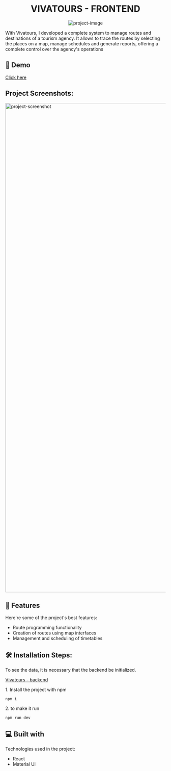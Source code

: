 <h1 align="center" id="title">VIVATOURS - FRONTEND</h1>

<p align="center"><img src="https://socialify.git.ci/Paul1-7/frontend-travel-app/image?font=Raleway&language=1&logo=https%3A%2F%2Fres.cloudinary.com%2Fpaul1-7%2Fimage%2Fupload%2Fv1703887333%2Fportfolio%2Fh6hdciyl1pwxg6ay2w8o.svg&name=1&owner=1&pattern=Circuit%20Board&theme=Light" alt="project-image"></p>

<p id="description">With Vivatours, I developed a complete system to manage routes and destinations of a tourism agency. It allows to trace the routes by selecting the places on a map, manage schedules and generate reports, offering a complete control over the agency's operations</p>

<h2>🚀 Demo</h2>

[Click here](https://frontend-travel-app.vercel.app/)

<h2>Project Screenshots:</h2>

<img src="https://res.cloudinary.com/paul1-7/image/upload/v1703887741/portfolio/sl1mcbjpaxxrae8q5ktp.webp" alt="project-screenshot" width="1536" >

  
  
<h2>🧐 Features</h2>

Here're some of the project's best features:

* Route programming functionality
* Creation of routes using map interfaces
* Management and scheduling of timetables

<h2>🛠️ Installation Steps:</h2>
To see the data, it is necessary that the backend be initialized. 

[Vivatours - backend](https://github.com/Paul1-7/backend-travel-app) 
<p>1. Install the project with npm</p>

```
npm i
```

<p>2. to make it run</p>

```
npm run dev
```

  
  
<h2>💻 Built with</h2>

Technologies used in the project:

*   React
*   Material UI

